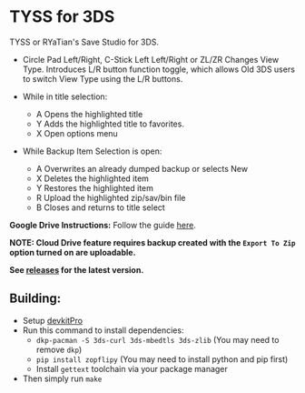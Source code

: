# TYSS for 3DS
TYSS or RYaTian's Save Studio for 3DS.

* Circle Pad Left/Right, C-Stick Left Left/Right or ZL/ZR Changes View Type. Introduces L/R button function toggle, which allows Old 3DS users to switch View Type using the L/R buttons.
* While in title selection:
    * A Opens the highlighted title
	* Y Adds the highlighted title to favorites.
	* X Open options menu

* While Backup Item Selection is open:
    * A Overwrites an already dumped backup or selects New
	* X Deletes the highlighted item
	* Y Restores the highlighted item
	* R Upload the highlighted zip/sav/bin file
	* B Closes and returns to title select

**Google Drive Instructions:**
Follow the guide [here](./GD_INSTRUCTIONS.MD).

**NOTE: Cloud Drive feature requires backup created with the `Export To Zip` option turned on are uploadable.**

**See [releases](https://github.com/R-YaTian/TYSS/releases) for the latest version.** 

## Building:
* Setup [devkitPro](https://www.3dbrew.org/wiki/Setting_up_Development_Environment)
* Run this command to install dependencies:
	* `dkp-pacman -S 3ds-curl 3ds-mbedtls 3ds-zlib` (You may need to remove `dkp`)
	* `pip install zopflipy` (You may need to install python and pip first)
	* Install `gettext` toolchain via your package manager
* Then simply run `make`

